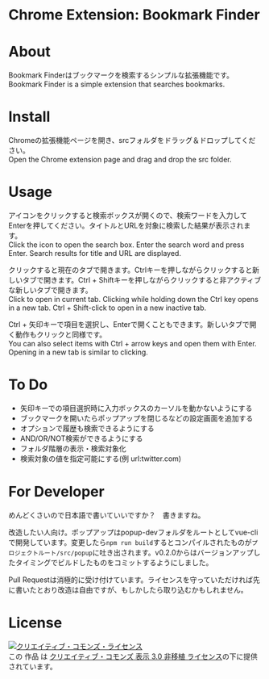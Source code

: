 Chrome Extension: Bookmark Finder
========================

# About
Bookmark Finderはブックマークを検索するシンプルな拡張機能です。  
Bookmark Finder is a simple extension that searches bookmarks.

# Install
Chromeの拡張機能ページを開き、srcフォルダをドラッグ＆ドロップしてください。  
Open the Chrome extension page and drag and drop the src folder.

# Usage
アイコンをクリックすると検索ボックスが開くので、検索ワードを入力してEnterを押してください。タイトルとURLを対象に検索した結果が表示されます。  
Click the icon to open the search box. Enter the search word and press Enter. Search results for title and URL are displayed.

クリックすると現在のタブで開きます。Ctrlキーを押しながらクリックすると新しいタブで開きます。Ctrl + Shiftキーを押しながらクリックすると非アクティブな新しいタブで開きます。  
Click to open in current tab. Clicking while holding down the Ctrl key opens in a new tab. Ctrl + Shift-click to open in a new inactive tab.

Ctrl + 矢印キーで項目を選択し、Enterで開くこともできます。新しいタブで開く動作もクリックと同様です。  
You can also select items with Ctrl + arrow keys and open them with Enter. Opening in a new tab is similar to clicking.

# To Do
- 矢印キーでの項目選択時に入力ボックスのカーソルを動かないようにする
- ブックマークを開いたらポップアップを閉じるなどの設定画面を追加する
- オプションで履歴も検索できるようにする
- AND/OR/NOT検索ができるようにする
- フォルダ階層の表示・検索対象化
- 検索対象の値を指定可能にする(例 url:twitter.com)

# For Developer
めんどくさいので日本語で書いていいですか？　書きますね。

改造したい人向け。ポップアップはpopup-devフォルダをルートとしてvue-cliで開発しています。変更したら`npm run build`するとコンパイルされたものが`プロジェクトルート/src/popup`に吐き出されます。v0.2.0からはバージョンアップしたタイミングでビルドしたものをコミットするようにしました。

Pull Requestは消極的に受け付けています。ライセンスを守っていただければ先に書いたとおり改造は自由ですが、もしかしたら取り込むかもしれません。

# License
<a rel="license" href="http://creativecommons.org/licenses/by/3.0/"><img alt="クリエイティブ・コモンズ・ライセンス" style="border-width:0" src="https://i.creativecommons.org/l/by/3.0/88x31.png" /></a><br />この 作品 は <a rel="license" href="http://creativecommons.org/licenses/by/3.0/">クリエイティブ・コモンズ 表示 3.0 非移植 ライセンス</a>の下に提供されています。